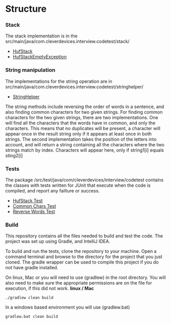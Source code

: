 # Structure

### Stack
The stack implementation is in the src/main/java/com.cleverdevices.interview.codetest/stack/
* [HufStack](https://github.com/bhufsmith/CleverDevices/blob/master/src/main/java/com.cleverdevices.interview.codetest/stack/HufStack.java)
* [HufStackEmptyException](https://github.com/bhufsmith/CleverDevices/blob/master/src/main/java/com.cleverdevices.interview.codetest/stack/HufStackEmptyException.java)


### String manipulation 
The implementations for the string operation are in src/main/java/com.cleverdevices.interview.codetest/stringhelper/
* [StringHelper](https://github.com/bhufsmith/CleverDevices/blob/master/src/main/java/com.cleverdevices.interview.codetest/stringhelper/StringHelper.java)

The string methods include reversing the order of words in a sentence, and also finding common characters for two given strings. For finding common characters for the two given strings, there are two implementations. One will find all the characters that the words have in common, and only the characters. This means that no duplicates will be present, a character will appear once in the result string only if it appears at least once in both strings.  The second implementation takes the position of the letters into account, and will return a string containing all the characters where the two strings match by index. Characters will appear here, only if string1[i] equals sting2[i]  

### Tests
The package /src/test/java/com/cleverdevices/interview/codetest contains the classes with tests written for JUnit that execute when the code is compiled, and report any failture or success.  
* [HufStack Test](https://github.com/bhufsmith/CleverDevices/blob/master/src/test/java/com/cleverdevices/interview/codetest/stack/HufStackTest.java)  
* [Common Chars Test](https://github.com/bhufsmith/CleverDevices/blob/master/src/test/java/com/cleverdevices/interview/codetest/stringhelper/CommonCharsTest.java)  
* [Reverse Words Test](https://github.com/bhufsmith/CleverDevices/blob/master/src/test/java/com/cleverdevices/interview/codetest/stringhelper/ReverseOrderTest.java)

### Build
This repository contains all the files needed to build and test the code. The project was set up using Gradle, and IntelliJ IDEA.  

To build and run the tests, clone the repository to your machine. 
Open a command terminal and browse to the directory for the project that you just cloned. 
The gradle wrapper can be used to compile this project if you do not have gradle installed. 

On linux, Mac or you will need to use (gradlew) in the root directory. 
You will also need to make sure the appropriate permissions are on the file for execution, if this did not work. 
**linux / Mac**
```
./gradlew clean build
```  
In a windows based environment you will use (gradlew.bat) 
```
gradlew.bat clean build
```
